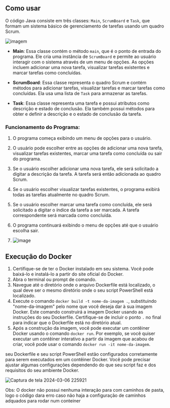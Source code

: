 ## Como usar

O código Java consiste em três classes: `Main`, `ScrumBoard` e `Task`, que formam um sistema básico de gerenciamento de tarefas usando um quadro Scrum.

![imagem](https://github.com/AntonioNeto504/ADS_DEVOPS_ATIVIDADE1_SCRUM/assets/143558933/dfcbe605-374d-4764-91e9-f69ba29eee59)

- **Main**: Essa classe contém o método `main`, que é o ponto de entrada do programa. Ele cria uma instância de `ScrumBoard` e permite ao usuário interagir com o sistema através de um menu de opções. As opções incluem adicionar uma nova tarefa, visualizar tarefas existentes e marcar tarefas como concluídas.

- **ScrumBoard**: Essa classe representa o quadro Scrum e contém métodos para adicionar tarefas, visualizar tarefas e marcar tarefas como concluídas. Ela usa uma lista de `Task` para armazenar as tarefas.

- **Task**: Essa classe representa uma tarefa e possui atributos como descrição e estado de conclusão. Ela também possui métodos para obter e definir a descrição e o estado de conclusão da tarefa.

### Funcionamento do Programa:

1. O programa começa exibindo um menu de opções para o usuário.
2. O usuário pode escolher entre as opções de adicionar uma nova tarefa, visualizar tarefas existentes, marcar uma tarefa como concluída ou sair do programa.
3. Se o usuário escolher adicionar uma nova tarefa, ele será solicitado a digitar a descrição da tarefa. A tarefa será então adicionada ao quadro Scrum.
4. Se o usuário escolher visualizar tarefas existentes, o programa exibirá todas as tarefas atualmente no quadro Scrum.
5. Se o usuário escolher marcar uma tarefa como concluída, ele será solicitado a digitar o índice da tarefa a ser marcada. A tarefa correspondente será marcada como concluída.
6. O programa continuará exibindo o menu de opções até que o usuário escolha sair.

7. ![image](https://github.com/AntonioNeto504/ADS_DEVOPS_ATIVIDADE1_SCRUM/assets/143558933/7dcfb5b8-e1b0-4e34-9d4a-597367c75692)
## Execução do Docker

1. Certifique-se de ter o Docker instalado em seu sistema. Você pode baixá-lo e instalá-lo a partir do site oficial do Docker.
2. Abra o terminal ou prompt de comando.
3. Navegue até o diretório onde o arquivo Dockerfile está localizado, o qual deve ser o mesmo diretório onde o seu script PowerShell está localizado.
4. Execute o comando `docker build -t nome-da-imagem .`, substituindo "nome-da-imagem" pelo nome que você deseja dar à sua imagem Docker. Este comando construirá a imagem Docker usando as instruções do seu Dockerfile. Certifique-se de incluir o ponto `.` no final para indicar que o Dockerfile está no diretório atual.
5. Após a construção da imagem, você pode executar um contêiner Docker usando o comando `docker run`. Por exemplo, se você quiser executar um contêiner interativo a partir da imagem que acabou de criar, você pode usar o comando `docker run -it nome-da-imagem`.


 seu Dockerfile e seu script PowerShell estão configurados corretamente para serem executados em um contêiner Docker. Você pode precisar ajustar algumas configurações dependendo do que seu script faz e dos requisitos do seu ambiente Docker.


![Captura de tela 2024-03-06 225921](https://github.com/AntonioNeto504/Devops_Scrum/assets/143558933/f3aa1a39-b3be-4cdf-b57c-5d7b19ae2284)


Obs: O docker não possui nenhuma interação para com caminhos de pasta, logo o código dara erro caso não haja a configuração de caminhos adquados para rodar num conteiner
